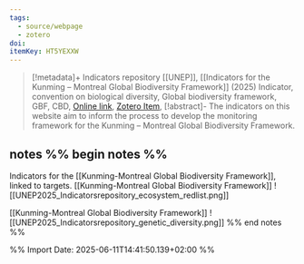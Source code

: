 ```yaml
---
tags:
  - source/webpage
  - zotero
doi: 
itemKey: HT5YEXXW
---
```

>[!metadata]+
> Indicators repository
> [[UNEP]], 
> [[Indicators for the Kunming – Montreal Global Biodiversity Framework]] (2025)
> Indicator, convention on biological diversity, Global biodiversity framework, GBF, CBD, 
> [Online link](https://www.gbf-indicators.org/), [Zotero Item](zotero://select/library/items/HT5YEXXW),
>[!abstract]-
>The indicators on this website aim to inform the process to develop the monitoring framework for the Kunming – Montreal Global Biodiversity Framework.

## notes %% begin notes %%
Indicators for the [[Kunming-Montreal Global Biodiversity Framework]], linked to targets.
[[Kunming-Montreal Global Biodiversity Framework]]
![[UNEP2025_Indicatorsrepository_ecosystem_redlist.png]]

[[Kunming-Montreal Global Biodiversity Framework]]
![[UNEP2025_Indicatorsrepository_genetic_diversity.png]]
%% end notes %%

%% Import Date: 2025-06-11T14:41:50.139+02:00 %%
